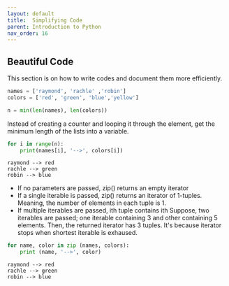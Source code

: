 ```yaml
---
layout: default
title:  Simplifying Code
parent: Introduction to Python
nav_order: 16
---
```


## Beautiful Code
This section is on how to write codes and document them more efficiently.


```python
names = ['raymond', 'rachle' ,'robin']
colors = ['red', 'green', 'blue','yellow']

n = min(len(names), len(colors))
```

Instead of creating a counter and looping it through the element, get the minimum length of the lists into a variable.


```python
for i in range(n):
    print(names[i], '-->', colors[i])
```

    raymond --> red
    rachle --> green
    robin --> blue


+ If no parameters are passed, zip() returns an empty iterator
+ If a single iterable is passed, zip() returns an iterator of 1-tuples. Meaning, the number of elements in each tuple is 1.
+ If multiple iterables are passed, ith tuple contains ith Suppose, two iterables are passed; one iterable containing 3 and other containing 5 elements. Then, the returned iterator has 3 tuples. It's because iterator stops when shortest iterable is exhaused.


```python
for name, color in zip (names, colors):
    print (name, '-->', color)
```

    raymond --> red
    rachle --> green
    robin --> blue
    
